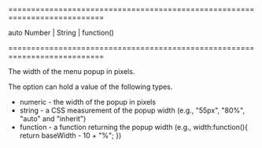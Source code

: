 ===========================================================================
<!--default-->auto<!--/default-->
<!--type-->Number | String | function()<!--/type-->
===========================================================================

<!--shortDescription-->
The width of the menu popup in pixels.
<!--/shortDescription-->

<!--fullDescription-->
The option can hold a value of the following types.

- numeric - the width of the popup in pixels
- string - a CSS measurement of the popup width (e.g., "55px", "80%", "auto" and "inherit")
- function - a function returning the popup width (e.g., width:function(){ return baseWidth - 10 + "%"; })


<!--/fullDescription-->
